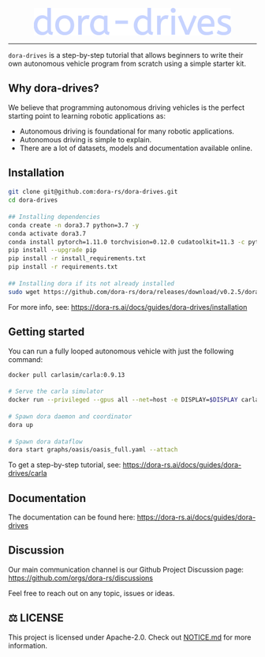 <p align="center">
    <img src="./docs/src/logo.svg" width="400">
</p>

---

`dora-drives` is a step-by-step tutorial that allows beginners to write their own autonomous vehicle program from scratch using a simple starter kit.

## Why dora-drives?

We believe that programming autonomous driving vehicles is the perfect starting point to learning robotic applications as:
- Autonomous driving is foundational for many robotic applications.
- Autonomous driving is simple to explain.
- There are a lot of datasets, models and documentation available online.

## Installation

```bash
git clone git@github.com:dora-rs/dora-drives.git
cd dora-drives

## Installing dependencies
conda create -n dora3.7 python=3.7 -y
conda activate dora3.7
conda install pytorch=1.11.0 torchvision=0.12.0 cudatoolkit=11.3 -c pytorch -y
pip install --upgrade pip
pip install -r install_requirements.txt
pip install -r requirements.txt

## Installing dora if its not already installed
sudo wget https://github.com/dora-rs/dora/releases/download/v0.2.5/dora-v0.2.5-x86_64-Linux.zip && sudo unzip dora-v0.2.5-x86_64-Linux.zip -d /usr/local/bin 
```

For more info, see: https://dora-rs.ai/docs/guides/dora-drives/installation

## Getting started

You can run a fully looped autonomous vehicle with just the following command:

```bash
docker pull carlasim/carla:0.9.13

# Serve the carla simulator
docker run --privileged --gpus all --net=host -e DISPLAY=$DISPLAY carlasim/carla:0.9.13 /bin/bash ./CarlaUE4.sh -carla-server -world-port=2000 -RenderOffScreen

# Spawn dora daemon and coordinator
dora up

# Spawn dora dataflow
dora start graphs/oasis/oasis_full.yaml --attach
```

To get a step-by-step tutorial, see: https://dora-rs.ai/docs/guides/dora-drives/carla

## Documentation

The documentation can be found here: https://dora-rs.ai/docs/guides/dora-drives

## Discussion

Our main communication channel is our Github Project Discussion page: https://github.com/orgs/dora-rs/discussions

Feel free to reach out on any topic, issues or ideas.

## ⚖️ LICENSE 

This project is licensed under Apache-2.0. Check out [NOTICE.md](NOTICE.md) for more information.
